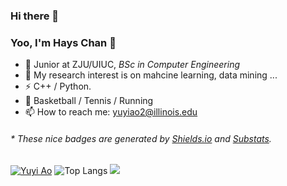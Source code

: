 ### Hi there 👋

<!--
**George-ao/George-ao** is a ✨ _special_ ✨ repository because its `README.md` (this file) appears on your GitHub profile.

Here are some ideas to get you started:

- 🔭 I’m currently working on ...
- 🌱 I’m currently learning ...
- 👯 I’m looking to collaborate on ...
- 🤔 I’m looking for help with ...
- 💬 Ask me about ...
- 📫 How to reach me: ...
- 😄 Pronouns: ...
- ⚡ Fun fact: ...
-->
### Yoo, I'm Hays Chan 👋
- 🍻 Junior at ZJU/UIUC, _BSc in Computer Engineering_
- 👯 My research interest is on mahcine learning, data mining ...
- ⚡ C++ / Python.
- 🏃 Basketball / Tennis / Running
- 📫 How to reach me: yuyiao2@illinois.edu
<h6>* These nice badges are generated by <a href="https://shields.io/">Shields.io</a> and <a href="https://github.com/spencerwooo/Substats">Substats</a>.</h6>

[![Yuyi Ao](https://github-readme-stats.vercel.app/api?username=George-ao)]()
![Top Langs](https://github-readme-stats.vercel.app/api/top-langs?username=George-ao)
![](https://stats.justsong.cn/api/github?username=George-ao)
